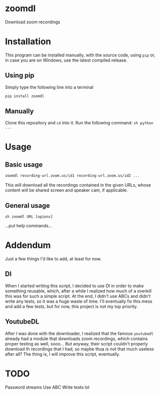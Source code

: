 # zoomdl
Download zoom recordings

# Installation
This program can be installed manually, with the source code, using `pip` or, in case you are on Windows, use the latest compiled release.

## Using pip
Simply type the following line into a terminal
```sh
pip install zoomdl
```

## Manually
Clone this repository and `cd` into it.
Run the following command:
`sh python ...`


# Usage
## Basic usage
```sh
zoomdl recording-url.zoom.us/id1 recording-url.zoom.us/id2 ...
```

This will download all the recordings contained in the given URLs, whose content will be shared screen and speaker cam, if applicable.

## General usage
`sh zoomdl URL [opions]`

...put help commands...


# Addendum
Just a few things I'd like to add, at least for now.

## DI
When I started writing this script, I decided to use DI in order to make something reusable, which, after a while I realized how much of a overkill this was for such a simple script. At the end, I didn't use ABCs and didn't write any tests, so it was a huge waste of time.
I'll eventually fix this mess and add a few tests, but for now, this project is not my top priority.

## YoutubeDL
After I was done with the downloader, I realized that the famous `youtubedl` already had a module that downloads zoom recordings, which contains proper testing as well, sooo...
But anyway, their script couldn't properly download th recordings that I had, so maybe thua is not that much useless after all?
The thing is, I will improve this script, eventually.

# TODO
Password streams
Use ABC
Write tests lol
